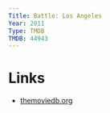 ```yaml
---
Title: Battle: Los Angeles
Year: 2011
Type: TMDB
TMDB: 44943
---
```


# Links

* [themoviedb.org](http://www.themoviedb.org/movie/44943-battle-los-angeles)
